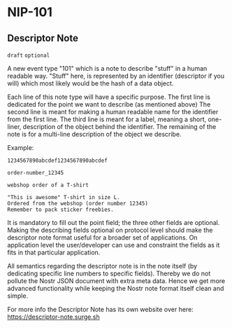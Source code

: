 NIP-101
=======

Descriptor Note
---------------

`draft` `optional`

A new event type "101" which is a note to describe "stuff" in a human readable way.
"Stuff" here, is represented by an identifier (descriptor if you will) which most likely would be the hash of a data object.

Each line of this note type will have a specific purpose.
The first line is dedicated for the point we want to describe (as mentioned above)
The second line is meant for making a human readable name for the identifier from the first line.
The third line is meant for a label, meaning a short, one-liner, description of the object behind the identifier.
The remaining of the note is for a multi-line description of the object we describe.

Example:
```
1234567890abcdef1234567890abcdef

order-number_12345

webshop order of a T-shirt

"This is awesome" T-shirt in size L.
Ordered from the webshop (order number 12345)
Remember to pack sticker freebies.
```

It is mandatory to fill out the point field; the three other fields are optional.
Making the describing fields optional on protocol level should make the descriptor note format useful for a broader set of applications.
On application level the user/developer can use and constraint the fields as it fits in that particular application.

All semantics regarding the descriptor note is in the note itself (by dedicating specific line numbers to specific fields).
Thereby we do not pollute the Nostr JSON document with extra meta data.
Hence we get more advanced functionality while keeping the Nostr note format itself clean and simple.

For more info the Descriptor Note has its own website over here:
https://descriptor-note.surge.sh
